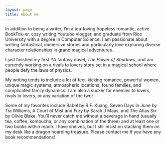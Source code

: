 ```yaml
---
layout: page
title: About me
---
```


In addition to being a writer, I’m a tea-loving hopeless romantic, active BookTok-er, cozy writing Youtube vlogger, and graduate from Rice University with a degree in Computer Science. I am passionate about writing fantastical, immersive stories and particularly love exploring diverse character relationships in grand magical adventures.

I just finished my first YA fantasy novel, *The Power of Shadows*, and am currently working on a rivals to lovers story set in a magical school where people defy the laws of physics.

My writing tends to include a lot of feet-kicking romance, powerful women, unique magic systems, atmospheric locations, found families, and complicated family dynamics. I am also a sucker for enemies to lovers, rivals to lovers, or any variation of the two!

Some of my favorites include Babel by R.F. Kuang, Seven Days in June by Tia Williams, A Court of Mist and Fury by Sarah J Maas, and The Atlas Six by Olivie Blake. You’ll never catch me without a beverage in hand (usually tea, coffee, kombucha, or any combination of the three) and at least one or two books within reach. I have shelves, but I still insist on stacking them on my desk like a dragon hoarding treasure. Please contact me if you have any book recommendations!